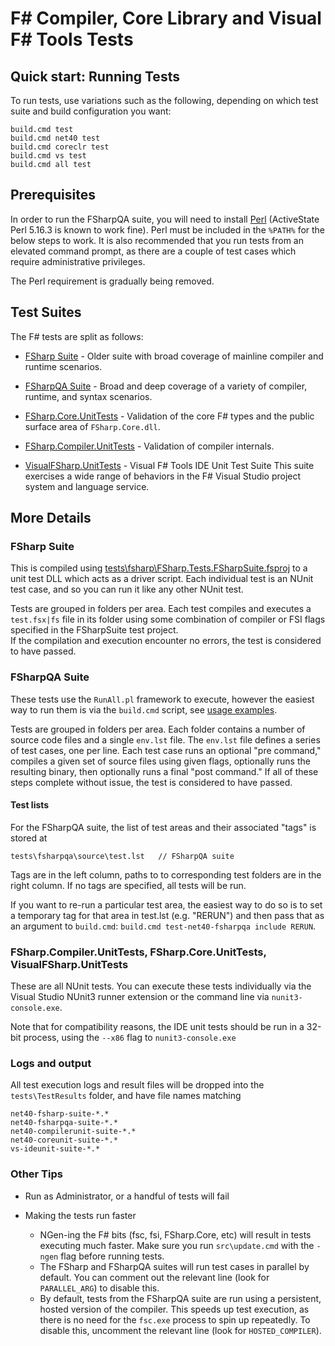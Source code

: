 # F# Compiler, Core Library and Visual F# Tools Tests

## Quick start: Running Tests

To run tests, use variations such as the following, depending on which test suite and build configuration you want:

    build.cmd test
    build.cmd net40 test
    build.cmd coreclr test
    build.cmd vs test
    build.cmd all test

## Prerequisites

In order to run the FSharpQA suite, you will need to install [Perl](http://www.perl.org/get.html) (ActiveState Perl 5.16.3 is known to work fine).
Perl must be included in the `%PATH%` for the below steps to work. It is also recommended that you run tests from an elevated command prompt, as there are a couple of test cases which require administrative privileges.

The Perl requirement is gradually being removed.

## Test Suites

The F# tests are split as follows:

* [FSharp Suite](tests/fsharp) - Older suite with broad coverage of mainline compiler and runtime scenarios.

* [FSharpQA Suite](tests/fsharpqa/Source) - Broad and deep coverage of a variety of compiler, runtime, and syntax scenarios.

* [FSharp.Core.UnitTests](tests/FSharp.Core.UnitTests) - Validation of the core F# types and the public surface area of `FSharp.Core.dll`.

* [FSharp.Compiler.UnitTests](tests/FSharp.Compiler.UnitTests) - Validation of compiler internals.

* [VisualFSharp.UnitTests](vsintegration/tests/unittests) - Visual F# Tools IDE Unit Test Suite
  This suite exercises a wide range of behaviors in the F# Visual Studio project system and language service.

## More Details

### FSharp Suite

This is compiled using [tests\fsharp\FSharp.Tests.FSharpSuite.fsproj](tests/fsharp/FSharp.Tests.FSharpSuite.fsproj) to a unit test DLL which acts as a driver script. Each individual test is an NUnit test case, and so you can run it like any other NUnit test.

Tests are grouped in folders per area. Each test compiles and executes a `test.fsx|fs` file in its folder using some combination of compiler or FSI flags specified in the FSharpSuite test project.  
If the compilation and execution encounter no errors, the test is considered to have passed.

### FSharpQA Suite

These tests use the `RunAll.pl` framework to execute, however the easiest way to run them is via the `build.cmd` script, see [usage examples](https://github.com/Microsoft/visualfsharp/blob/master/build.cmd#L31).

Tests are grouped in folders per area. Each folder contains a number of source code files and a single `env.lst` file. The `env.lst` file defines a series of test cases, one per line.
Each test case runs an optional "pre command," compiles a given set of source files using given flags, optionally runs the resulting binary, then optionally runs a final "post command." 
If all of these steps complete without issue, the test is considered to have passed.

#### Test lists

For the FSharpQA suite, the list of test areas and their associated "tags" is stored at

    tests\fsharpqa\source\test.lst   // FSharpQA suite

Tags are in the left column, paths to to corresponding test folders are in the right column.  If no tags are specified, all tests will be run.

If you want to re-run a particular test area, the easiest way to do so is to set a temporary tag for that area in test.lst (e.g. "RERUN") and then pass that as an argument to `build.cmd`: `build.cmd test-net40-fsharpqa include RERUN`.

### FSharp.Compiler.UnitTests, FSharp.Core.UnitTests, VisualFSharp.UnitTests

These are all NUnit tests. You can execute these tests individually via the Visual Studio NUnit3 runner 
extension or the command line via `nunit3-console.exe`.

Note that for compatibility reasons, the IDE unit tests should be run in a 32-bit process, 
using the `--x86` flag to `nunit3-console.exe`



### Logs and output

All test execution logs and result files will be dropped into the `tests\TestResults` folder, and have file names matching

    net40-fsharp-suite-*.*
    net40-fsharpqa-suite-*.*
    net40-compilerunit-suite-*.*
    net40-coreunit-suite-*.*
    vs-ideunit-suite-*.*

### Other Tips

* Run as Administrator, or a handful of tests will fail

* Making the tests run faster
  * NGen-ing the F# bits (fsc, fsi, FSharp.Core, etc) will result in tests executing much faster. Make sure you run `src\update.cmd` with the `-ngen` flag before running tests.
  * The FSharp and FSharpQA suites will run test cases in parallel by default. You can comment out the relevant line (look for `PARALLEL_ARG`) to disable this.
  * By default, tests from the FSharpQA suite are run using a persistent, hosted version of the compiler. This speeds up test execution, as there is no need for the `fsc.exe` process to spin up repeatedly. To disable this, uncomment the relevant line (look for `HOSTED_COMPILER`).
